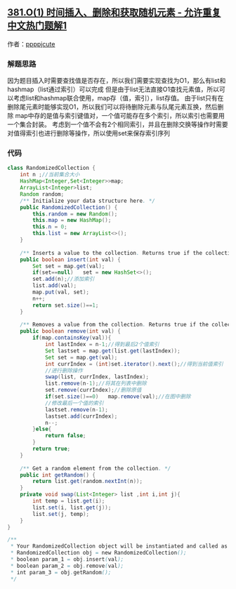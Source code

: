 ## [381.O(1) 时间插入、删除和获取随机元素 - 允许重复 中文热门题解1](https://leetcode.cn/problems/insert-delete-getrandom-o1-duplicates-allowed/solutions/100000/java-ha-xi-biao-listset-by-ppppjqute)

作者：[ppppjcute](https://leetcode.cn/u/ppppjcute)
### 解题思路
因为题目插入时需要查找值是否存在，所以我们需要实现查找为O1，那么有list和hashmap（list通过索引）可以完成
但是由于list无法直接O1查找元素值，所以可以考虑list和hashmap联合使用，map存（值，索引），list存值。
由于list只有在删除尾元素时能够实现O1，所以我们可以将待删除元素与队尾元素互换，然后删除
map中存的是值与索引键值对，一个值可能存在多个索引，所以索引也需要用一个集合封装。
考虑到一个值不会有2个相同索引，并且在删除交换等操作时需要对值得索引也进行删除等操作，所以使用set来保存索引序列

### 代码

```java
class RandomizedCollection {
    int n ;//当前集合大小
    HashMap<Integer,Set<Integer>>map;
    ArrayList<Integer>list;
    Random random;
    /** Initialize your data structure here. */
    public RandomizedCollection() {
        this.random = new Random();
        this.map = new HashMap();
        this.n = 0;
        this.list = new ArrayList<>();
    }
    
    /** Inserts a value to the collection. Returns true if the collection did not already contain the specified element. */
    public boolean insert(int val) {
        Set set = map.get(val);
        if(set==null)   set = new HashSet<>();
        set.add(n);//添加索引
        list.add(val);
        map.put(val, set);
        n++;
        return set.size()==1;
    }
    
    /** Removes a value from the collection. Returns true if the collection contained the specified element. */
    public boolean remove(int val) {
        if(map.containsKey(val)){
            int lastIndex = n-1;//得到最后2个值索引
            Set lastset = map.get(list.get(lastIndex));
            Set set = map.get(val);
            int currIndex = (int)set.iterator().next();//得到当前值索引
            //进行删除操作
            swap(list, currIndex, lastIndex);
            list.remove(n-1);//将其在列表中删除
            set.remove(currIndex);//删除原值
            if(set.size()==0)   map.remove(val);//在图中删除
            //修改最后一个值的索引
            lastset.remove(n-1);
            lastset.add(currIndex);
            n--;
        }else{
            return false;
        }
        return true;
    }
    
    /** Get a random element from the collection. */
    public int getRandom() {
        return list.get(random.nextInt(n));
    }
    private void swap(List<Integer> list ,int i,int j){
        int temp = list.get(i);
        list.set(i, list.get(j));
        list.set(j, temp);
    }
}

/**
 * Your RandomizedCollection object will be instantiated and called as such:
 * RandomizedCollection obj = new RandomizedCollection();
 * boolean param_1 = obj.insert(val);
 * boolean param_2 = obj.remove(val);
 * int param_3 = obj.getRandom();
 */
```